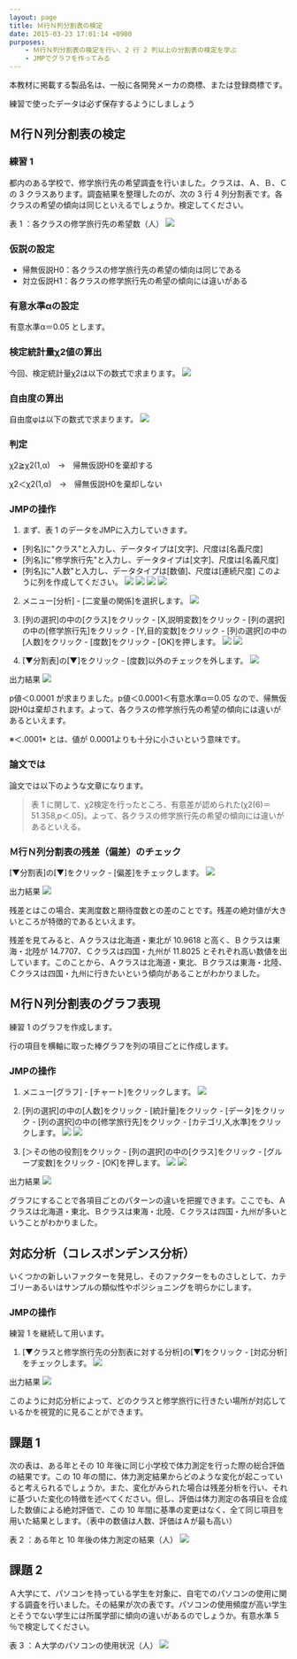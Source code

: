 ```yaml
---
layout: page
title: Ｍ行Ｎ列分割表の検定
date: 2015-03-23 17:01:14 +0900
purposes:
    - Ｍ行Ｎ列分割表の検定を行い、2 行 2 列以上の分割表の検定を学ぶ
    - JMPでグラフを作ってみる
---
```


本教材に掲載する製品名は、一般に各開発メーカの商標、または登録商標です。

練習で使ったデータは必ず保存するようにしましょう


Ｍ行Ｎ列分割表の検定
--------------
### 練習 1


都内のある学校で、修学旅行先の希望調査を行いました。クラスは、Ａ、Ｂ、Ｃの 3 クラスあります。調査結果を整理したのが、次の 3 行 4 列分割表です。各クラスの希望の傾向は同じといえるでしょうか。検定してください。

表 1 ：各クラスの修学旅行先の希望数（人）
![](./pic/05_01exQ.png)


### 仮説の設定

* 帰無仮説H0：各クラスの修学旅行先の希望の傾向は同じである
* 対立仮説H1：各クラスの修学旅行先の希望の傾向には違いがある

### 有意水準αの設定


有意水準α＝0.05 とします。

### 検定統計量χ2値の算出


今回、検定統計量χ2は以下の数式で求まります。
![](./pic/05_02x.png)


### 自由度の算出


自由度φは以下の数式で求まります。
![](./pic/05_03f.png)


### 判定

χ2≧χ2(1,α)　→　帰無仮説H0を棄却する

χ2＜χ2(1,α)　→　帰無仮説H0を棄却しない

### JMPの操作

1. まず、表 1 のデータをJMPに入力していきます。
 * [列名]に"クラス"と入力し、データタイプは[文字]、尺度は[名義尺度]
 * [列名]に"修学旅行先"と入力し、データタイプは[文字]、尺度は[名義尺度]
 * [列名]に"人数"と入力し、データタイプは[数値]、尺度は[連続尺度]
このように列を作成してください。
![](./pic/05_04newline.png)
![](./pic/05_05newline.png)
![](./pic/05_06newline.png)
![](./pic/05_07input.png)

2. メニュー[分析] - [二変量の関係]を選択します。
![](./pic/05_08analysis.png)

3. [列の選択]の中の[クラス]をクリック - [X,説明変数]をクリック - [列の選択]の中の[修学旅行先]をクリック - [Y,目的変数]をクリック - [列の選択]の中の[人数]をクリック - [度数]をクリック - [OK]を押します。
![](./pic/05_09analysis.png)
![](./pic/05_10analysis.png)

4. [▼分割表]の[▼]をクリック - [度数]以外のチェックを外します。
![](./pic/05_11analysis.png)


出力結果
![](./pic/05_12analysis.png)


p値＜0.0001 が求まりました。p値＜0.0001＜有意水準α＝0.05 なので、帰無仮説H0は棄却されます。よって、各クラスの修学旅行先の希望の傾向には違いがあるといえます。

※＜.0001* とは、値が 0.0001よりも十分に小さいという意味です。

### 論文では


論文では以下のような文章になります。




> 表 1 に関して、χ2検定を行ったところ、有意差が認められた(χ2(6)＝51.358,p＜.05)。よって、各クラスの修学旅行先の希望の傾向には違いがあるといえる。 


### Ｍ行Ｎ列分割表の残差（偏差）のチェック

[▼分割表]の[▼]をクリック - [偏差]をチェックします。
![](./pic/05_13analysis.png)


出力結果
![](./pic/05_14analysis.png)


残差とはこの場合、実測度数と期待度数との差のことです。残差の絶対値が大きいところが特徴的であるといえます。

残差を見てみると、Ａクラスは北海道・東北が 10.9618 と高く、Ｂクラスは東海・北陸が 14.7707、Ｃクラスは四国・九州が 11.8025 とそれぞれ高い数値を出しています。このことから、Ａクラスは北海道・東北、Ｂクラスは東海・北陸、Ｃクラスは四国・九州に行きたいという傾向があることがわかりました。


Ｍ行Ｎ列分割表のグラフ表現
--------------
練習 1 のグラフを作成します。

行の項目を横軸に取った棒グラフを列の項目ごとに作成します。

### JMPの操作

1. メニュー[グラフ] - [チャート]をクリックします。
![](./pic/05_15chart.png)

2. [列の選択]の中の[人数]をクリック - [統計量]をクリック - [データ]をクリック - [列の選択]の中の[修学旅行先]をクリック - [カテゴリ,X,水準]をクリックします。
![](./pic/05_16chart.png)
![](./pic/05_17chart.png)

3. [＞その他の役割]をクリック - [列の選択]の中の[クラス]をクリック - [グループ変数]をクリック - [OK]を押します。
![](./pic/05_18chart.png)
![](./pic/05_19chart.png)


出力結果
![](./pic/05_20chart.png)


グラフにすることで各項目ごとのパターンの違いを把握できます。ここでも、Ａクラスは北海道・東北、Ｂクラスは東海・北陸、Ｃクラスは四国・九州が多いということがわかりました。


対応分析（コレスポンデンス分析）
--------------

いくつかの新しいファクターを発見し、そのファクターをものさしとして、カテゴリーあるいはサンプルの類似性やポジショニングを明らかにします。

### JMPの操作


練習 1 を継続して用います。
1. [▼クラスと修学旅行先の分割表に対する分析]の[▼]をクリック - [対応分析]をチェックします。
![](./pic/05_21analysis.png)

出力結果
![](./pic/05_22analysis.png)

このように対応分析によって、どのクラスと修学旅行に行きたい場所が対応しているかを視覚的に見ることができます。


課題 1
--------------

次の表は、ある年とその 10 年後に同じ小学校で体力測定を行った際の総合評価の結果です。この 10 年の間に、体力測定結果からどのような変化が起こっていると考えられるでしょうか。また、変化がみられた場合は残差分析を行い、それに基づいた変化の特徴を述べてください。但し、評価は体力測定の各項目を合成した数値による絶対評価で、この 10 年間に基準の変更はなく、全て同じ項目を用いた結果とします。（表中の数値は人数、評価はＡが最も高い）

表 2 ：ある年と 10 年後の体力測定の結果（人）
![](./pic/05_23Q.png)



課題 2
--------------

Ａ大学にて、パソコンを持っている学生を対象に、自宅でのパソコンの使用に関する調査を行いました。その結果が次の表です。パソコンの使用頻度が高い学生とそうでない学生には所属学部に傾向の違いがあるのでしょうか。有意水準 5 ％で検定してください。

表 3 ：Ａ大学のパソコンの使用状況（人）
![](./pic/05_24Q.png)
